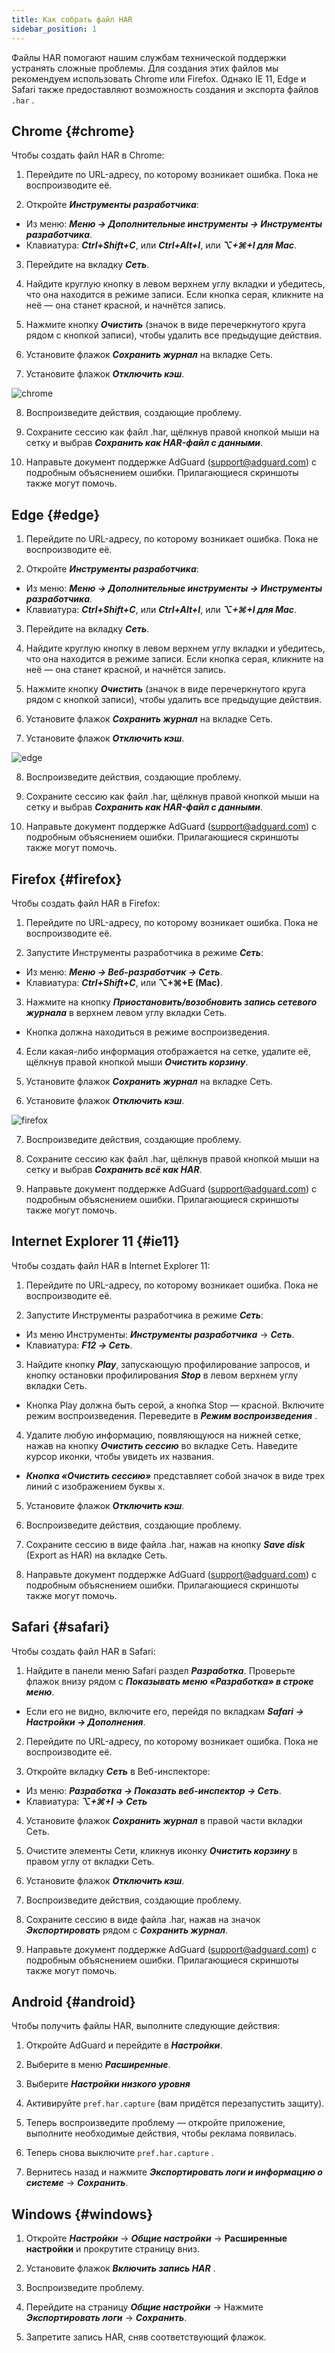 ```yaml
---
title: Как собрать файл HAR
sidebar_position: 1
---
```


Файлы HAR помогают нашим службам технической поддержки устранять сложные проблемы. Для создания этих файлов мы рекомендуем использовать Chrome или Firefox. Однако IE 11, Edge и Safari также предоставляют возможность создания и экспорта файлов `.har` .

## Chrome {#chrome}

Чтобы создать файл HAR в Chrome:

1. Перейдите по URL-адресу, по которому возникает ошибка. Пока не воспроизводите её.

2. Откройте ***Инструменты разработчика***:

- Из меню: ***Меню → Дополнительные инструменты → Инструменты разработчика***.
- Клавиатура: ***Ctrl+Shift+C***, или ***Ctrl+Alt+I***, или ***⌥+⌘+I для Mac***.

3. Перейдите на вкладку ***Сеть***.

4. Найдите круглую кнопку в левом верхнем углу вкладки и убедитесь, что она находится в режиме записи. Если кнопка серая, кликните на неё — она станет красной, и начнётся запись.

5. Нажмите кнопку ***Очистить*** (значок в виде перечеркнутого круга рядом с кнопкой записи), чтобы удалить все предыдущие действия.

6. Установите флажок ***Сохранить журнал*** на вкладке Сеть.

7. Установите флажок ***Отключить кэш***.

![chrome](https://cdn.adtidy.org/content/Kb/ad_blocker/guides/chrome.png)

8. Воспроизведите действия, создающие проблему.

9. Сохраните сессию как файл .har, щёлкнув правой кнопкой мыши на сетку и выбрав ***Сохранить как HAR-файл с данными***.

10. Направьте документ поддержке AdGuard (support@adguard.com) с подробным объяснением ошибки. Прилагающиеся скриншоты также могут помочь.

## Edge {#edge}

1. Перейдите по URL-адресу, по которому возникает ошибка. Пока не воспроизводите её.

2. Откройте ***Инструменты разработчика***:

- Из меню: ***Меню → Дополнительные инструменты → Инструменты разработчика***.
- Клавиатура: ***Ctrl+Shift+C***, или ***Ctrl+Alt+I***, или ***⌥+⌘+I для Mac***.

3. Перейдите на вкладку ***Сеть***.

4. Найдите круглую кнопку в левом верхнем углу вкладки и убедитесь, что она находится в режиме записи. Если кнопка серая, кликните на неё — она станет красной, и начнётся запись.

5. Нажмите кнопку ***Очистить*** (значок в виде перечеркнутого круга рядом с кнопкой записи), чтобы удалить все предыдущие действия.

6. Установите флажок ***Сохранить журнал*** на вкладке Сеть.

7. Установите флажок ***Отключить кэш***.

![edge](https://cdn.adtidy.org/content/Kb/ad_blocker/guides/edge.png)

8. Воспроизведите действия, создающие проблему.

9. Сохраните сессию как файл .har, щёлкнув правой кнопкой мыши на сетку и выбрав ***Сохранить как HAR-файл с данными***.

10. Направьте документ поддержке AdGuard (support@adguard.com) с подробным объяснением ошибки. Прилагающиеся скриншоты также могут помочь.

## Firefox {#firefox}

Чтобы создать файл HAR в Firefox:

1. Перейдите по URL-адресу, по которому возникает ошибка. Пока не воспроизводите её.

2. Запустите Инструменты разработчика в режиме ***Сеть***:
- Из меню: ***Меню → Веб-разработчик → Сеть***.
- Клавиатура: ***Ctrl+Shift+C***, или **⌥+⌘+E (Mac)**.

3. Нажмите на кнопку ***Приостановить/возобновить запись сетевого журнала*** в верхнем левом углу вкладки Сеть.
- Кнопка должна находиться в режиме воспроизведения.

4. Если какая-либо информация отображается на сетке, удалите её, щёлкнув правой кнопкой мыши ***Очистить корзину***.

5. Установите флажок ***Сохранить журнал*** на вкладке Сеть.

6. Установите флажок ***Отключить кэш***.

![firefox](https://cdn.adtidy.org/content/Kb/ad_blocker/guides/firefox.png)

7. Воспроизведите действия, создающие проблему.

8. Сохраните сессию как файл .har, щёлкнув правой кнопкой мыши на сетку и выбрав ***Сохранить всё как HAR***.

9. Направьте документ поддержке AdGuard (support@adguard.com) с подробным объяснением ошибки. Прилагающиеся скриншоты также могут помочь.

## Internet Explorer 11 {#ie11}

Чтобы создать файл HAR в Internet Explorer 11:

1. Перейдите по URL-адресу, по которому возникает ошибка. Пока не воспроизводите её.

2. Запустите Инструменты разработчика в режиме ***Сеть***:
- Из меню Инструменты: ***Инструменты разработчика*** → ***Сеть***.
- Клавиатура: ***F12 → Сеть***.

3. Найдите кнопку ***Play***, запускающую профилирование запросов, и кнопку остановки профилирования ***Stop*** в левом верхнем углу вкладки Сеть.
- Кнопка Play должна быть серой, а кнопка Stop — красной. Включите режим воспроизведения. Переведите в ***Режим воспроизведения*** .

4. Удалите любую информацию, появляющуюся на нижней сетке, нажав на кнопку ***Очистить сессию*** во вкладке Сеть. Наведите курсор иконки, чтобы увидеть их названия.
- ***Кнопка «Очистить сессию»*** представляет собой значок в виде трех линий с изображением буквы x.

5. Установите флажок ***Отключить кэш***.

6. Воспроизведите действия, создающие проблему.

7. Сохраните сессию в виде файла .har, нажав на кнопку ***Save disk*** (Export as HAR) на вкладке Сеть.

8. Направьте документ поддержке AdGuard (support@adguard.com) с подробным объяснением ошибки. Прилагающиеся скриншоты также могут помочь.

## Safari {#safari}

Чтобы создать файл HAR в Safari:

1. Найдите в панели меню Safari раздел ***Разработка***. Проверьте флажок внизу рядом с ***Показывать меню «Разработка» в строке меню***.
- Если его не видно, включите его, перейдя по вкладкам ***Safari → Настройки → Дополнения***.

2. Перейдите по URL-адресу, по которому возникает ошибка. Пока не воспроизводите её.

3. Откройте вкладку ***Сеть*** в Веб-инспекторе:
- Из меню: ***Разработка → Показать веб-инспектор → Сеть***.
- Клавиатура: ***⌥+⌘+I → Сеть***

4. Установите флажок ***Сохранить журнал*** в правой части вкладки Сеть.

5. Очистите элементы Сети, кликнув иконку ***Очистить корзину*** в правом углу от вкладки Сеть.

6. Установите флажок ***Отключить кэш***.

7. Воспроизведите действия, создающие проблему.

8. Сохраните сессию в виде файла .har, нажав на значок ***Экспортировать*** рядом с ***Сохранить журнал***.

9. Направьте документ поддержке AdGuard (support@adguard.com) с подробным объяснением ошибки. Прилагающиеся скриншоты также могут помочь.

## Android {#android}

Чтобы получить файлы HAR, выполните следующие действия:

1. Откройте AdGuard и перейдите в ***Настройки***.

2. Выберите в меню ***Расширенные***.

3. Выберите ***Настройки низкого уровня***

4. Активируйте `pref.har.capture` (вам придётся перезапустить защиту).

5. Теперь воспроизведите проблему — откройте приложение, выполните необходимые действия, чтобы реклама появилась.

6. Теперь снова выключите `pref.har.capture` .

7. Вернитесь назад и нажмите ***Экспортировать логи и информацию о системе*** → ***Сохранить***.

## Windows {#windows}

1. Откройте ***Настройки*** → ***Общие настройки*** → **Расширенные настройки** и прокрутите страницу вниз.

2. Установите флажок ***Включить запись HAR*** .

3. Воспроизведите проблему.

4. Перейдите на страницу ***Общие настройки*** → Нажмите ***Экспортировать логи*** → ***Сохранить***.

5. Запретите запись HAR, сняв соответствующий флажок.
